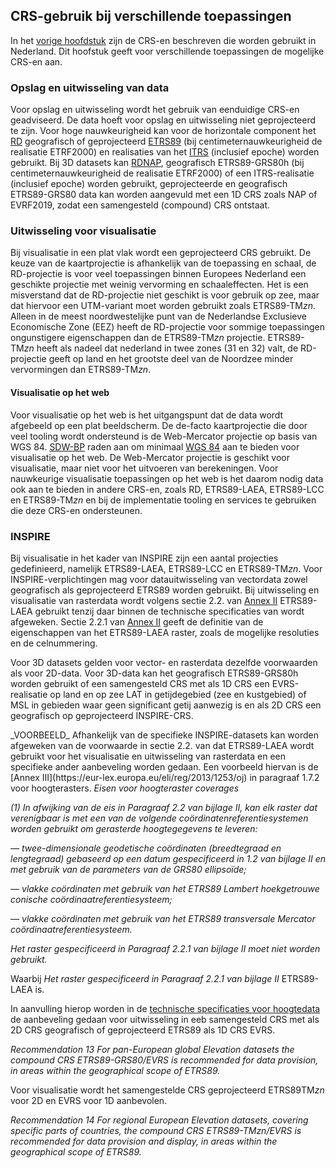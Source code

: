 ## CRS-gebruik bij verschillende toepassingen

In het [vorige hoofdstuk](#crs-en-in-nederland) zijn de CRS-en beschreven die worden gebruikt in Nederland. Dit hoofstuk geeft voor verschillende toepassingen de mogelijke CRS-en aan.

### Opslag en uitwisseling van data

Voor opslag en uitwisseling wordt het gebruik van eenduidige CRS-en geadviseerd. De data hoeft voor opslag en uitwisseling niet geprojecteerd te zijn. Voor hoge nauwkeurigheid kan voor de horizontale component het [RD](#crs-op-land-rd-en-nap) geografisch of geprojecteerd [ETRS89](#europees-crs-etrs89) (bij centimeternauwkeurigheid de realisatie ETRF2000) en realisaties van het [ITRS](#itrs) (inclusief epoche) worden gebruikt. Bij 3D datasets kan [RDNAP](#crs-op-land-rd-en-nap), geografisch ETRS89-GRS80h (bij centimeternauwkeurigheid de realisatie ETRF2000) of een ITRS-realisatie (inclusief epoche) worden gebruikt, geprojecteerde en geografisch ETRS89-GRS80 data kan worden aangevuld met een 1D CRS zoals NAP of EVRF2019, zodat een samengesteld (compound) CRS ontstaat. 

### Uitwisseling voor visualisatie

Bij visualisatie in een plat vlak wordt een geprojecteerd CRS gebruikt. De keuze van de kaartprojectie is afhankelijk van de toepassing en schaal, de RD-projectie is voor veel toepassingen binnen Europees Nederland een geschikte projectie met weinig vervorming en schaaleffecten. Het is een misverstand dat de RD-projectie niet geschikt is voor gebruik op zee, maar dat hiervoor een UTM-variant moet worden gebruikt zoals ETRS89-TM*zn*. Alleen in de meest noordwestelijke punt van de Nederlandse Exclusieve Economische Zone (EEZ) heeft de RD-projectie voor sommige toepassingen ongunstigere eigenschappen dan de ETRS89-TM*zn* projectie. ETRS89-TM*zn* heeft als nadeel dat nederland in twee zones (31 en 32) valt, de RD-projectie geeft op land en het grootste deel van de Noordzee minder vervormingen dan ETRS89-TM*zn*.

#### Visualisatie op het web

Voor visualisatie op het web is het uitgangspunt dat de data wordt afgebeeld op een plat beeldscherm. De de-facto kaartprojectie die door veel tooling wordt ondersteund is de Web-Mercator projectie op basis van WGS 84. [SDW-BP](https://www.w3.org/TR/sdw-bp/) raden aan om minimaal [WGS 84](#wgs-84) aan te bieden voor visualisatie op het web. De Web-Mercator projectie is geschikt voor visualisatie, maar niet voor het uitvoeren van berekeningen. Voor nauwkeurige visualisatie toepassingen op het web is het daarom nodig data ook aan te bieden in andere CRS-en, zoals RD, ETRS89-LAEA, ETRS89-LCC en ETRS89-TM*zn* en bij de implementatie tooling en services te gebruiken die deze CRS-en ondersteunen.

### INSPIRE
Bij visualisatie in het kader van INSPIRE zijn een aantal projecties gedefinieerd, namelijk ETRS89-LAEA, ETRS89-LCC en ETRS89-TM*zn*. Voor INSPIRE-verplichtingen mag voor datauitwisseling van vectordata zowel geografisch als geprojecteerd ETRS89 worden gebruikt. Bij uitwisseling en visualisatie van rasterdata wordt volgens sectie 2.2. van [Annex II](http://data.europa.eu/eli/reg/2010/1089/oj) ETRS89-LAEA gebruikt tenzij daar binnen de technische specificaties van wordt afgeweken. Sectie 2.2.1 van [Annex II](http://data.europa.eu/eli/reg/2010/1089/oj) geeft de definitie van de eigenschappen van het ETRS89-LAEA raster, zoals de mogelijke resoluties en de celnummering.

Voor 3D datasets gelden voor vector- en rasterdata dezelfde voorwaarden als voor 2D-data. Voor 3D-data kan het geografisch ETRS89-GRS80h worden gebruikt of een samengesteld CRS met als 1D CRS een EVRS-realisatie op land en op zee LAT in getijdegebied (zee en kustgebied) of MSL in gebieden waar geen significant getij aanwezig is en als 2D CRS een geografisch op geprojecteerd INSPIRE-CRS. 

<div class="example">
_VOORBEELD_
Afhankelijk van de specifieke INSPIRE-datasets kan worden afgeweken van de voorwaarde in sectie 2.2. van  dat ETRS89-LAEA wordt gebruikt voor het visualisatie en uitwisseling van rasterdata en een specifieke ander aanbeveling worden gedaan. Een voorbeeld hiervan is de [Annex III](https://eur-lex.europa.eu/eli/reg/2013/1253/oj) in paragraaf 1.7.2 voor hoogterasters. 

<em>
Eisen voor hoogteraster coverages

(1) In afwijking van de eis in Paragraaf 2.2 van bijlage II, kan elk raster dat verenigbaar is met een van de
volgende coördinatenreferentiesystemen worden gebruikt om gerasterde hoogtegegevens te leveren:

— twee-dimensionale geodetische coördinaten (breedtegraad en lengtegraad) gebaseerd op een datum
gespecificeerd in 1.2 van bijlage II en met gebruik van de parameters van de GRS80 ellipsoïde;

— vlakke coördinaten met gebruik van het ETRS89 Lambert hoekgetrouwe conische coördinaatreferentiesysteem;

— vlakke coördinaten met gebruik van het ETRS89 transversale Mercator coördinaatreferentiesysteem.

Het raster gespecificeerd in Paragraaf 2.2.1 van bijlage II moet niet worden gebruikt.
</em>

Waarbij *Het raster gespecificeerd in Paragraaf 2.2.1 van bijlage II* ETRS89-LAEA is. 

In aanvulling hierop worden in de [technische specificaties voor hoogtedata](https://inspire.ec.europa.eu/id/document/tg/el) de aanbeveling gedaan voor uitwisseling in eeb samengesteld CRS met als 2D CRS geografisch of geprojecteerd ETRS89 als 1D CRS EVRS. 

*Recommendation 13 For pan-European global Elevation datasets the compound CRS ETRS89-GRS80/EVRS is recommended for data provision, in areas within the geographical scope of ETRS89.*

Voor visualisatie wordt het samengestelde CRS geprojecteerd ETRS89TM*zn* voor 2D en EVRS voor 1D aanbevolen.

*Recommendation 14 For regional European Elevation datasets, covering specific parts of countries, the compound CRS ETRS89-TMzn/EVRS is recommended for data provision and display, in areas within the geographical scope of ETRS89.*

</em>
</div>